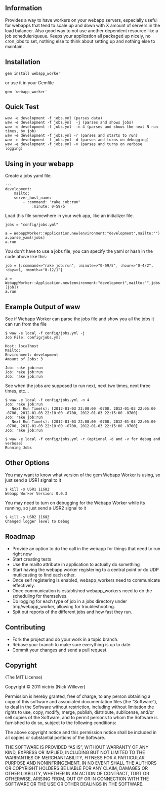 ## Information

Provides a way to have workers on your webapp servers, especially useful for webapps that tend to scale up and down with X amount of servers in the load balancer.  Also good way to not use another dependent resource like a job scheduler/queue.  Keeps your application all packaged up nicely, no cron jobs to set, nothing else to think about setting up and nothing else to maintain.

## Installation

`gem install webapp_worker`

or use it in your Gemfile

`gem 'webapp_worker'`

## Quick Test

	waw -e development -f jobs.yml (parses data)
	waw -e development -f jobs.yml  -j (parses and shows jobs)
	waw -e development -f jobs.yml  -n 4 (parses and shows the next N run times, by job)
	waw -e development -f jobs.yml -r (parses and starts to run)
	waw -e development -f jobs.yml -d (parses and turns on debugging)
	waw -e development -f jobs.yml -v (parses and turns on verbose logging)

## Using in your webapp

Create a jobs yaml file.

	---
	development:
		mailto:
		server_host_name:
			- :command: "rake job:run"
				:minute: 0-59/5

Load this file somewhere in your web app, like an initializer file.

	jobs = "config/jobs.yml"

	a = WebappWorker::Application.new(environment:"development",mailto:"")
	a.parse_yaml(jobs)
	a.run

You don't have to use a jobs file, you can specify the yaml or hash in the code above like this:

	job = {:command=>"rake job:run", :minute=>"0-59/5", :hour=>"0-4/2", :day=>1, :month=>"0-12/1"}

	a = WebappWorker::Application.new(environment:"development",mailto:"",jobs:[job])
	a.run

## Example Output of waw

See if Webapp Worker can parse the jobs file and show you all the jobs it can run from the file

	$ waw -e local -f config/jobs.yml -j
	Job File: config/jobs.yml

	Host: localhost
	Mailto:
	Environment: development
	Amount of Jobs: 3

	Job: rake job:run
	Job: rake job:run
	Job: rake job:run

See when the jobs are supposed to run next, next two times, next three times, etc...

	$ waw -e local -f config/jobs.yml -n 4
	Job: rake job:run
	   Next Run Time(s): [2012-01-03 22:00:00 -0700, 2012-01-03 22:05:00 -0700, 2012-01-03 22:10:00 -0700, 2012-01-03 22:15:00 -0700]
	Job: rake job:run
	   Next Run Time(s): [2012-01-03 22:00:00 -0700, 2012-01-03 22:05:00 -0700, 2012-01-03 22:10:00 -0700, 2012-01-03 22:15:00 -0700]
	Job: rake job:run

	$ waw -e local -f config/jobs.yml -r (optional -d and -v for debug and verbose)
	Running Jobs

## Other Options

You may want to know what version of the gem Webapp Worker is using, so just send a USR1 signal to it

	$ kill -s USR1 11682
	Webapp Worker Version: 0.0.3

You may need to turn on debugging for the Webapp Worker while its running, so just send a USR2 signal to it

	$ kill -s USR2 11682
	Changed logger level to Debug

## Roadmap

- Provide an option to do the call in the webapp for things that need to run right now
- Start creating tests
- Use the mailto attribute in application to actually do something
- Start having the webapp worker registering to a central point or do UDP mutlicasting to find each other.
- Once self registering is enabled, webapp_workers need to communicate effectively.
- Once communication is established webapp_workers need to do the scheduling for themselves.
- Do logging for each type of job in a jobs directory under tmp/webapp_worker, allowing for troubleshooting.
- Spit out reports of the different jobs and how fast they run.

## Contributing

- Fork the project and do your work in a topic branch.
- Rebase your branch to make sure everything is up to date.
- Commit your changes and send a pull request.

## Copyright

(The MIT License)

Copyright © 2011 nictrix (Nick Willever)

Permission is hereby granted, free of charge, to any person obtaining a copy of this software and associated documentation files (the “Software”), to deal in the Software without restriction, including without limitation the rights to use, copy, modify, merge, publish, distribute, sublicense, and/or sell copies of the Software, and to permit persons to whom the Software is furnished to do so, subject to the following conditions:

The above copyright notice and this permission notice shall be included in all copies or substantial portions of the Software.

THE SOFTWARE IS PROVIDED “AS IS”, WITHOUT WARRANTY OF ANY KIND, EXPRESS OR IMPLIED, INCLUDING BUT NOT LIMITED TO THE WARRANTIES OF MERCHANTABILITY, FITNESS FOR A PARTICULAR PURPOSE AND NONINFRINGEMENT. IN NO EVENT SHALL THE AUTHORS OR COPYRIGHT HOLDERS BE LIABLE FOR ANY CLAIM, DAMAGES OR OTHER LIABILITY, WHETHER IN AN ACTION OF CONTRACT, TORT OR OTHERWISE, ARISING FROM, OUT OF OR IN CONNECTION WITH THE SOFTWARE OR THE USE OR OTHER DEALINGS IN THE SOFTWARE.
